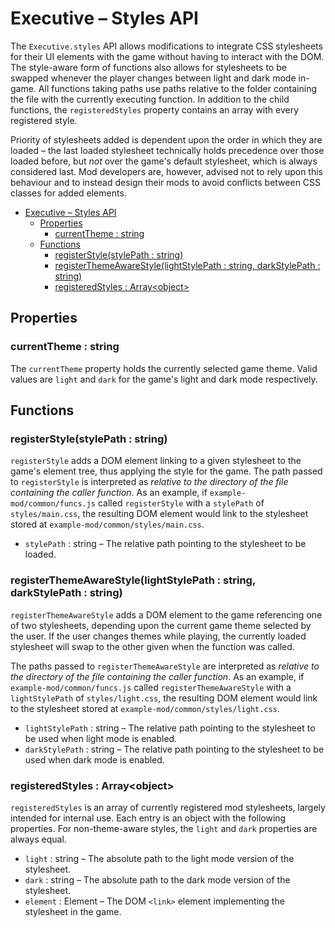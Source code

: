 # Executive – Styles API

The `Executive.styles` API allows modifications to integrate CSS stylesheets for their UI elements with the game without having to interact with the DOM. The style-aware form of functions also allows for stylesheets to be swapped whenever the player changes between light and dark mode in-game. All functions taking paths use paths relative to the folder containing the file with the currently executing function. In addition to the child functions, the `registeredStyles` property contains an array with every registered style.

Priority of stylesheets added is dependent upon the order in which they are loaded – the last loaded stylesheet technically holds precedence over those loaded before, but *not* over the game's default stylesheet, which is always considered last. Mod developers are, however, advised not to rely upon this behaviour and to instead design their mods to avoid conflicts between CSS classes for added elements.

- [Executive – Styles API](#executive--styles-api)
  - [Properties](#properties)
    - [currentTheme : string](#currenttheme--string)
  - [Functions](#functions)
    - [registerStyle(stylePath : string)](#registerstylestylepath--string)
    - [registerThemeAwareStyle(lightStylePath : string, darkStylePath : string)](#registerthemeawarestylelightstylepath--string-darkstylepath--string)
    - [registeredStyles : Array\<object\>](#registeredstyles--arrayobject)

## Properties

### currentTheme : string

The `currentTheme` property holds the currently selected game theme. Valid values are `light` and `dark` for the game's light and dark mode respectively.

## Functions

### registerStyle(stylePath : string)

`registerStyle` adds a DOM element linking to a given stylesheet to the game's element tree, thus applying the style for the game. The path passed to `registerStyle` is interpreted as *relative to the directory of the file containing the caller function*. As an example, if `example-mod/common/funcs.js` called `registerStyle` with a `stylePath` of `styles/main.css`, the resulting DOM element would link to the stylesheet stored at `example-mod/common/styles/main.css`.

- `stylePath` : string – The relative path pointing to the stylesheet to be loaded.

### registerThemeAwareStyle(lightStylePath : string, darkStylePath : string)

`registerThemeAwareStyle` adds a DOM element to the game referencing one of two stylesheets, depending upon the current game theme selected by the user. If the user changes themes while playing, the currently loaded stylesheet will swap to the other given when the function was called.

The paths passed to `registerThemeAwareStyle` are interpreted as *relative to the directory of the file containing the caller function*. As an example, if `example-mod/common/funcs.js` called `registerThemeAwareStyle` with a `lightStylePath` of `styles/light.css`, the resulting DOM element would link to the stylesheet stored at `example-mod/common/styles/light.css`.

- `lightStylePath` : string – The relative path pointing to the stylesheet to be used when light mode is enabled.
- `darkStylePath` : string – The relative path pointing to the stylesheet to be used when dark mode is enabled.

### registeredStyles : Array\<object\>

`registeredStyles` is an array of currently registered mod stylesheets, largely intended for internal use. Each entry is an object with the following properties. For non-theme-aware styles, the `light` and `dark` properties are always equal.

- `light` : string – The absolute path to the light mode version of the stylesheet.
- `dark` : string – The absolute path to the dark mode version of the stylesheet.
- `element` : Element – The DOM `<link>` element implementing the stylesheet in the game.